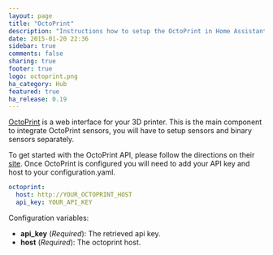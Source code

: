 ```yaml
---
layout: page
title: "OctoPrint"
description: "Instructions how to setup the OctoPrint in Home Assistant."
date: 2015-01-20 22:36
sidebar: true
comments: false
sharing: true
footer: true
logo: octoprint.png
ha_category: Hub
featured: true
ha_release: 0.19
---
```


[OctoPrint](http://octoprint.org/) is a web interface for your 3D printer. This is the main component to integrate OctoPrint sensors, you will have to setup sensors and binary sensors separately.

To get started with the OctoPrint API, please follow the directions on their [site](http://docs.octoprint.org/en/master/api/general.html). Once OctoPrint is configured you will need to add your API key and host to your configuration.yaml. 


```yaml
octoprint:
  host: http://YOUR_OCTOPRINT_HOST
  api_key: YOUR_API_KEY
```

Configuration variables:

- **api_key** (*Required*): The retrieved api key.
- **host** (*Required*): The octoprint host.
